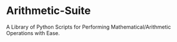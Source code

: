 # Arithmetic-Suite
 A Library of Python Scripts for Performing Mathematical/Arithmetic Operations with Ease. 
